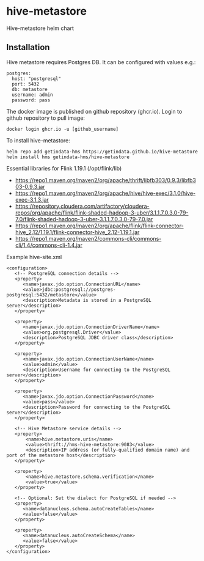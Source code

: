# hive-metastore
Hive-metastore helm chart
## Installation
Hive metastore requires Postgres DB. It can be configured with values e.g.:
```
postgres:
  host: "postgresql"
  port: 5432
  db: metastore
  username: admin
  password: pass
```
The docker image is published on github repository (ghcr.io). Login to github repository to pull image:
```
docker login ghcr.io -u [github_username]
```
To install hive-metastore:
```
helm repo add getindata-hms https://getindata.github.io/hive-metastore
helm install hms getindata-hms/hive-metastore
```
Essential libraries for Flink 1.19.1
(/opt/flink/lib)

 - https://repo1.maven.org/maven2/org/apache/thrift/libfb303/0.9.3/libfb303-0.9.3.jar
 - https://repo1.maven.org/maven2/org/apache/hive/hive-exec/3.1.0/hive-exec-3.1.3.jar
 - https://repository.cloudera.com/artifactory/cloudera-repos/org/apache/flink/flink-shaded-hadoop-3-uber/3.1.1.7.0.3.0-79-7.0/flink-shaded-hadoop-3-uber-3.1.1.7.0.3.0-79-7.0.jar
 - https://repo1.maven.org/maven2/org/apache/flink/flink-connector-hive_2.12/1.19.1/flink-connector-hive_2.12-1.19.1.jar
 - https://repo1.maven.org/maven2/commons-cli/commons-cli/1.4/commons-cli-1.4.jar

Example hive-site.xml
```
<configuration>
   <!-- PostgreSQL connection details -->
   <property>
      <name>javax.jdo.option.ConnectionURL</name>
      <value>jdbc:postgresql://postgres-postgresql:5432/metastore</value>
      <description>Metadata is stored in a PostgreSQL server</description>
   </property>

   <property>
      <name>javax.jdo.option.ConnectionDriverName</name>
      <value>org.postgresql.Driver</value>
      <description>PostgreSQL JDBC driver class</description>
   </property>

   <property>
      <name>javax.jdo.option.ConnectionUserName</name>
      <value>admin</value>
      <description>Username for connecting to the PostgreSQL server</description>
   </property>

   <property>
      <name>javax.jdo.option.ConnectionPassword</name>
      <value>pass</value>
      <description>Password for connecting to the PostgreSQL server</description>
   </property>

   <!-- Hive Metastore service details -->
   <property>
       <name>hive.metastore.uris</name>
       <value>thrift://hms-hive-metastore:9083</value>
       <description>IP address (or fully-qualified domain name) and port of the metastore host</description>
   </property>

   <property>
       <name>hive.metastore.schema.verification</name>
       <value>true</value>
   </property>

   <!-- Optional: Set the dialect for PostgreSQL if needed -->
   <property>
      <name>datanucleus.schema.autoCreateTables</name>
      <value>false</value>
   </property>

   <property>
      <name>datanucleus.autoCreateSchema</name>
      <value>false</value>
   </property>
</configuration>
```
